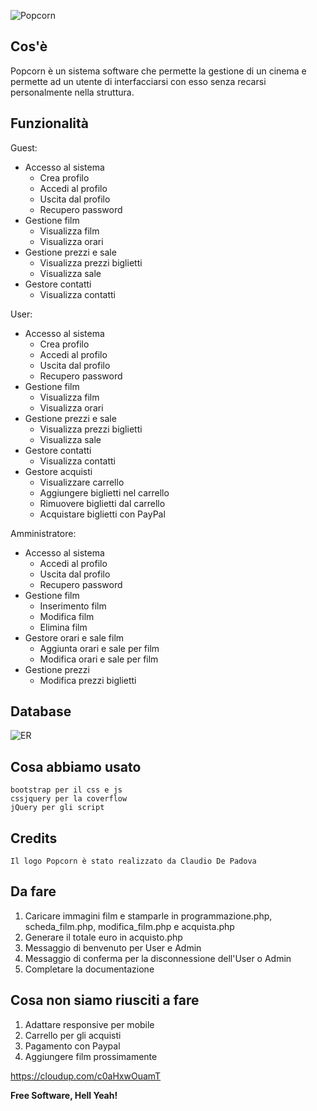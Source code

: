 ![Popcorn](https://cldup.com/1AYvlq29Z3.png)

## Cos'è
Popcorn è un sistema software che permette la gestione di un cinema e permette ad un utente di interfacciarsi con esso senza recarsi personalmente nella struttura.

## Funzionalità
Guest:
  - Accesso al sistema
    - Crea profilo
    - Accedi al profilo
    - Uscita dal profilo
    - Recupero password
  - Gestione film
    - Visualizza film
    - Visualizza orari
  - Gestione prezzi e sale
    - Visualizza prezzi biglietti
    - Visualizza sale
  - Gestore contatti
    - Visualizza contatti
   
User:
  - Accesso al sistema
    - Crea profilo
    - Accedi al profilo
    - Uscita dal profilo
    - Recupero password
  - Gestione film
    - Visualizza film
    - Visualizza orari
  - Gestione prezzi e sale
    - Visualizza prezzi biglietti
    - Visualizza sale
  - Gestore contatti
    - Visualizza contatti  
  - Gestore acquisti
    - Visualizzare carrello
    - Aggiungere biglietti nel carrello
    - Rimuovere biglietti dal carrello
    - Acquistare biglietti con PayPal 
        
    
Amministratore: 
  - Accesso al sistema
    - Accedi al profilo
    - Uscita dal profilo
    - Recupero password
  - Gestione film
    - Inserimento film
    - Modifica film
    - Elimina film
  - Gestore orari e sale film
    - Aggiunta orari e sale per film
    - Modifica orari e sale per film
  - Gestione prezzi 
     - Modifica prezzi biglietti
     
## Database
![ER](https://cldup.com/L-GaRtP1h2.png)
     
## Cosa abbiamo usato
    bootstrap per il css e js
    cssjquery per la coverflow
    jQuery per gli script
    
## Credits
    Il logo Popcorn è stato realizzato da Claudio De Padova

## Da fare
1. Caricare immagini film e stamparle in programmazione.php, scheda_film.php, modifica_film.php e acquista.php
2. Generare il totale euro in acquisto.php
3. Messaggio di benvenuto per User e Admin
4. Messaggio di conferma per la disconnessione dell'User o Admin
5. Completare la documentazione

## Cosa non siamo riusciti a fare
1. Adattare responsive per mobile
2. Carrello per gli acquisti
3. Pagamento con Paypal
4. Aggiungere film prossimamente
   
  

https://cloudup.com/c0aHxwOuamT

**Free Software, Hell Yeah!**

